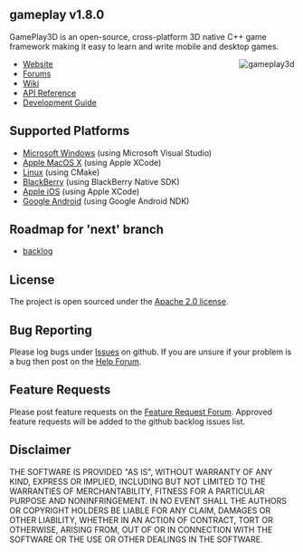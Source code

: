 ## gameplay v1.8.0

GamePlay3D is an open-source, cross-platform 3D native C++ game framework making it easy to learn and write mobile and desktop games. 

<img align="right" src="https://raw.github.com/wiki/blackberry/GamePlay/img/logo.png" alt="gameplay3d" />

- [Website](http://www.gameplay3d.org/)
- [Forums](http://www.gameplay3d.org/forums/)
- [Wiki](https://github.com/blackberry/GamePlay/wiki)
- [API Reference](http://www.gameplay3d.org/api.php)
- [Development Guide](https://github.com/blackberry/GamePlay/wiki#wiki-Development_Guide)

## Supported Platforms
- [Microsoft Windows](https://github.com/blackberry/GamePlay/wiki/Visual-Studio-Setup) (using Microsoft Visual Studio)
- [Apple MacOS X](https://github.com/blackberry/GamePlay/wiki/Apple-Xcode-Setup) (using Apple XCode)
- [Linux](https://github.com/blackberry/GamePlay/wiki/Linux-Setup) (using CMake)
- [BlackBerry](https://github.com/blackberry/GamePlay/wiki/BlackBerry-Setup) (using BlackBerry Native SDK)
- [Apple iOS](https://github.com/blackberry/GamePlay/wiki/Apple-Xcode-Setup) (using Apple XCode)
- [Google Android](https://github.com/blackberry/GamePlay/wiki/Android-NDK-Setup) (using Google Android NDK)

## Roadmap for 'next' branch
- [backlog](https://github.com/blackberry/GamePlay/issues?milestone=7)

## License
The project is open sourced under the [Apache 2.0 license](http://www.tldrlegal.com/license/apache-license-2.0-%28apache-2.0%29).

## Bug Reporting
Please log bugs under [Issues](https://github.com/blackberry/GamePlay/issues) on github.
If you are unsure if your problem is a bug then post on the [Help Forum](http://www.gameplay3d.org/forums/viewforum.php?f=3).

## Feature Requests
Please post feature requests on the [Feature Request Forum](http://www.gameplay3d.org/forums/viewforum.php?f=4). Approved feature requests will be added to the github backlog issues list. 

## Disclaimer
THE SOFTWARE IS PROVIDED "AS IS", WITHOUT WARRANTY OF ANY KIND, EXPRESS OR IMPLIED, 
INCLUDING BUT NOT LIMITED TO THE WARRANTIES OF MERCHANTABILITY, FITNESS FOR A 
PARTICULAR PURPOSE AND NONINFRINGEMENT. IN NO EVENT SHALL THE AUTHORS OR COPYRIGHT 
HOLDERS BE LIABLE FOR ANY CLAIM, DAMAGES OR OTHER LIABILITY, WHETHER IN AN ACTION OF CONTRACT, 
TORT OR OTHERWISE, ARISING FROM, OUT OF OR IN CONNECTION WITH THE SOFTWARE OR THE USE OR 
OTHER DEALINGS IN THE SOFTWARE.
